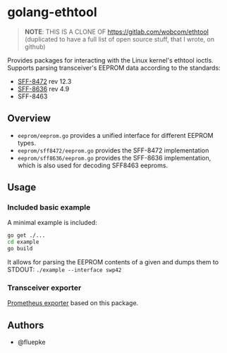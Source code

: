 # golang-ethtool

> **NOTE**: THIS IS A CLONE OF https://gitlab.com/wobcom/ethtool (duplicated to have a full list of open source stuff, that I wrote, on github)

Provides packages for interacting with the Linux kernel's ethtool ioctls.
Supports parsing transceiver's EEPROM data according to the standards:
* [SFF-8472](https://members.snia.org/document/dl/25916) rev 12.3
* [SFF-8636](https://members.snia.org/document/dl/26418) rev 4.9
* SFF-8463

## Overview
* `eeprom/eeprom.go` provides a unified interface for different EEPROM types.
* `eeprom/sff8472/eeprom.go` provides the SFF-8472 implementation
* `eeprom/sff8636/eeprom.go` provides the SFF-8636 implementation, which is also used for decoding SFF8463 eeproms.

## Usage
### Included basic example
A minimal example is included:
```bash
go get ./...
cd example
go build
```
It allows for parsing the EEPROM contents of a given <interface> and dumps them to STDOUT: `./example --interface swp42`

### Transceiver exporter
[Prometheus exporter](https://gitlab.com/wobcom/transceiver-exporter) based on this package.

## Authors
* @fluepke
